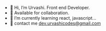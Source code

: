 - 👋 Hi, I’m Urvashi. Front end Developer.
- 👀 Available for collaboration.
- 🌱 I’m currently learning react, javascript...
- 💞️ contact me dev.urvashicodes@gmail.com


<!---
urvashicodess/urvashicodess is a ✨ special ✨ repository because its `README.md` (this file) appears on your GitHub profile.
You can click the Preview link to take a look at your changes.
--->
